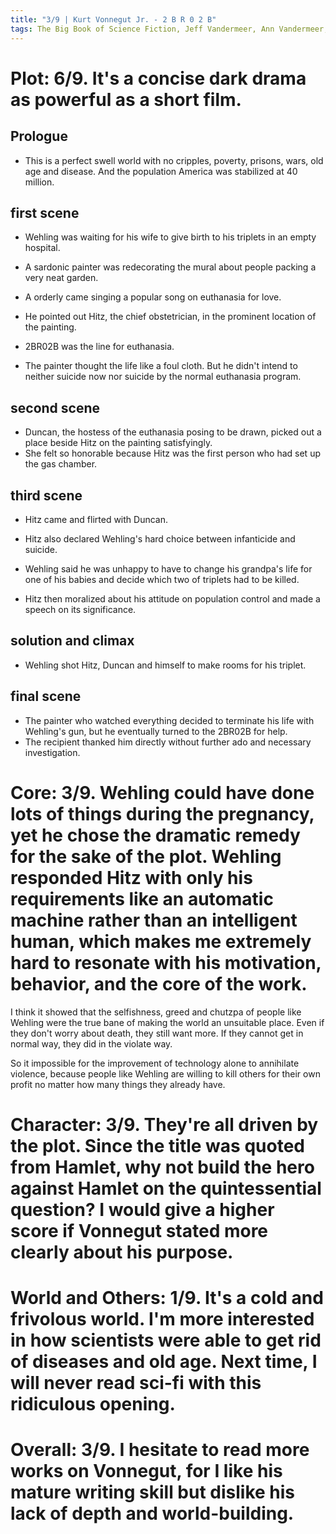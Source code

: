 ```yaml
---
title: "3/9 | Kurt Vonnegut Jr. - 2 B R 0 2 B"
tags: The Big Book of Science Fiction, Jeff Vandermeer, Ann Vandermeer, short story, novelette, science fiction, 1922-2007, 1962
---
```


# Plot: 6/9. It's a concise dark drama as powerful as a short film.
## Prologue
+ This is a perfect swell world with no cripples, poverty, prisons, wars, old age and disease. And the population America was stabilized at 40 million.

## first scene
+ Wehling was waiting for his wife to give birth to his triplets in an empty hospital.

+ A sardonic painter was redecorating the mural about people packing a very neat garden.

+ A orderly came singing a popular song on euthanasia for love.
+ He pointed out Hitz, the chief obstetrician, in the prominent location of the painting.
+ 2BR02B was the line for euthanasia.
+ The painter thought the life like a foul cloth. But he didn't intend to neither suicide now nor suicide by the normal euthanasia program.

## second scene
+ Duncan, the hostess of the euthanasia posing to be drawn, picked out a place beside Hitz on the painting satisfyingly.
+ She felt so honorable because Hitz was the first person who had set up the gas chamber.

## third scene
+ Hitz came and flirted with Duncan.
+ Hitz also declared Wehling's hard choice between infanticide and suicide.

+ Wehling said he was unhappy to have to change his grandpa's life for one of his babies and decide which two of triplets had to be killed.
+ Hitz then moralized about his attitude on population control and made a speech on its significance.

## solution and climax
+ Wehling shot Hitz, Duncan and himself to make rooms for his triplet.

## final scene
+ The painter who watched everything decided to terminate his life with Wehling's gun, but he eventually turned to the 2BR02B for help.
+ The recipient thanked him directly without further ado and necessary investigation.

# Core: 3/9. Wehling could have done lots of things during the pregnancy, yet he chose the dramatic remedy for the sake of the plot. Wehling responded Hitz with only his requirements like an automatic machine rather than an intelligent human, which makes me extremely hard to resonate with his motivation, behavior, and the core of the work.
I think it showed that the selfishness, greed and chutzpa of people like Wehling were the true bane of making the world an unsuitable place. Even if they don't worry about death, they still want more. If they cannot get in normal way, they did in the violate way.

So it impossible for the improvement of technology alone to annihilate violence, because people like Wehling are willing to kill others for their own profit no matter how many things they already have.


# Character: 3/9. They're all driven by the plot. Since the title was quoted from Hamlet, why not build the hero against Hamlet on the quintessential question? I would give a higher score if Vonnegut stated more clearly about his purpose.



# World and Others: 1/9. It's a cold and frivolous world. I'm more interested in how scientists were able to get rid of diseases and old age. Next time, I will never read sci-fi with this ridiculous opening.


# Overall: 3/9. I hesitate to read more works on Vonnegut, for I like his mature writing skill but dislike his lack of depth and world-building.
